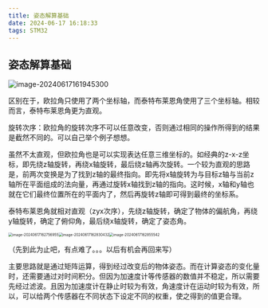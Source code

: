 ```yaml
---
title: 姿态解算基础
date: 2024-06-17 16:18:33
tags: STM32
---
```


## 姿态解算基础

![image-20240617161945300](https://s2.loli.net/2024/06/17/eqEKhjMzUQIbrkd.png)

区别在于，欧拉角只使用了两个坐标轴，而泰特布莱恩角使用了三个坐标轴。相较而言，泰特布莱恩角更为直观。

旋转次序：欧拉角的旋转次序不可以任意改变，否则通过相同的操作所得到的结果是截然不同的。可以自己举个例子想想。

虽然不太直观，但欧拉角也是可以实现表达任意三维坐标的。如经典的z-x-z坐标，即先绕z轴旋转，再绕x轴旋转，最后绕z轴再次旋转。一个较为直观的思路是，前两次变换是为了找到z轴的最终指向。即先将x轴旋转为与目标z轴与当前z轴所在平面组成的法向量，再通过旋转x轴找到z轴的指向。这时候，x轴和y轴也就在它们最终位置所在的平面内了，然后再旋转z轴即可得到最终的坐标系。

泰特布莱恩角就相对直观（zyx次序），先绕z轴旋转，确定了物体的偏航角，再绕y轴旋转，确定了俯仰角，最后绕x轴旋转，确定了姿态角。

<img src="https://s2.loli.net/2024/06/17/sViTvp5WKGQkRBz.png" alt="image-20240617162756955" style="zoom:50%;" /><img src="https://s2.loli.net/2024/06/17/ZmBvzx6NMteduHF.png" alt="image-20240617162830432" style="zoom:50%;" /><img src="https://s2.loli.net/2024/06/17/oN7VkMLIjQcUsTD.png" alt="image-20240617162855542" style="zoom:50%;" />

（先到此为止吧，有点难了。。。以后有机会再回来写）

主要思路就是通过矩阵运算，得到经过改变后的物体姿态。而在计算姿态的变化量时，还需要通过对时间积分。但因为加速度计等传感器的数值并不稳定，所以需要先经过滤波。且因为加速度计在静止时较为有效，角速度计在运动时较为有效，所以，可以给两个传感器在不同状态下设定不同的权重，使之得到的值更合理。
